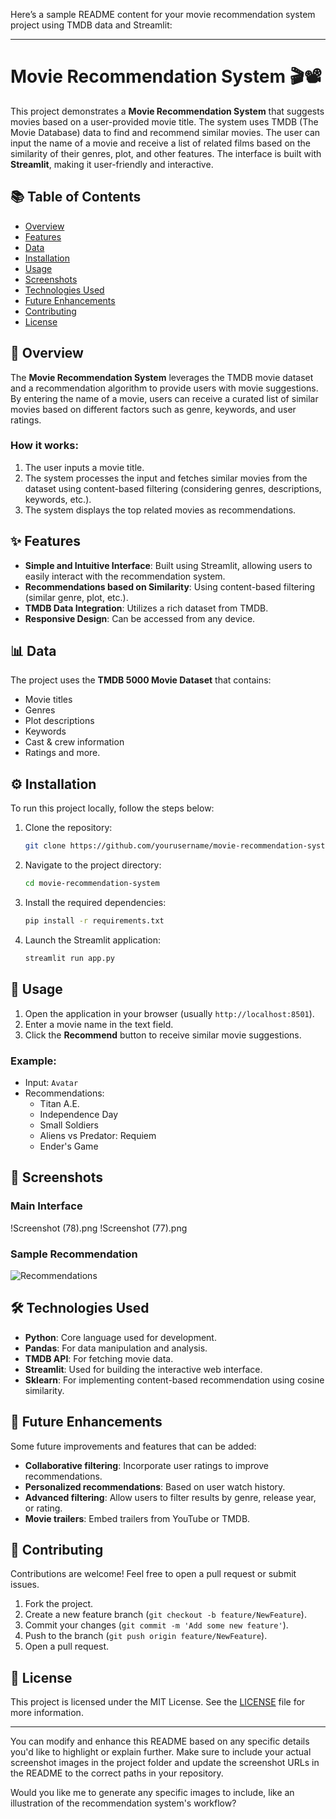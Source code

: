 Here’s a sample README content for your movie recommendation system project using TMDB data and Streamlit:

---

# Movie Recommendation System 🎬📽️

This project demonstrates a **Movie Recommendation System** that suggests movies based on a user-provided movie title. The system uses TMDB (The Movie Database) data to find and recommend similar movies. The user can input the name of a movie and receive a list of related films based on the similarity of their genres, plot, and other features. The interface is built with **Streamlit**, making it user-friendly and interactive.

## 📚 Table of Contents
- [Overview](#overview)
- [Features](#features)
- [Data](#data)
- [Installation](#installation)
- [Usage](#usage)
- [Screenshots](#screenshots)
- [Technologies Used](#technologies-used)
- [Future Enhancements](#future-enhancements)
- [Contributing](#contributing)
- [License](#license)

## 🌟 Overview
The **Movie Recommendation System** leverages the TMDB movie dataset and a recommendation algorithm to provide users with movie suggestions. By entering the name of a movie, users can receive a curated list of similar movies based on different factors such as genre, keywords, and user ratings.

### How it works:
1. The user inputs a movie title.
2. The system processes the input and fetches similar movies from the dataset using content-based filtering (considering genres, descriptions, keywords, etc.).
3. The system displays the top related movies as recommendations.

## ✨ Features
- **Simple and Intuitive Interface**: Built using Streamlit, allowing users to easily interact with the recommendation system.
- **Recommendations based on Similarity**: Using content-based filtering (similar genre, plot, etc.).
- **TMDB Data Integration**: Utilizes a rich dataset from TMDB.
- **Responsive Design**: Can be accessed from any device.

## 📊 Data
The project uses the **TMDB 5000 Movie Dataset** that contains:
- Movie titles
- Genres
- Plot descriptions
- Keywords
- Cast & crew information
- Ratings and more.

## ⚙️ Installation

To run this project locally, follow the steps below:

1. Clone the repository:
    ```bash
    git clone https://github.com/yourusername/movie-recommendation-system.git
    ```
2. Navigate to the project directory:
    ```bash
    cd movie-recommendation-system
    ```
3. Install the required dependencies:
    ```bash
    pip install -r requirements.txt
    ```
4. Launch the Streamlit application:
    ```bash
    streamlit run app.py
    ```

## 🚀 Usage
1. Open the application in your browser (usually `http://localhost:8501`).
2. Enter a movie name in the text field.
3. Click the **Recommend** button to receive similar movie suggestions.

### Example:
- Input: `Avatar`
- Recommendations:
  - Titan A.E.
  - Independence Day
  - Small Soldiers
  - Aliens vs Predator: Requiem
  - Ender's Game

## 📸 Screenshots

### Main Interface
!Screenshot (78).png
!Screenshot (77).png

### Sample Recommendation
![Recommendations](https://github.com/yourusername/movie-recommendation-system/screenshots/recommendations.png)

## 🛠️ Technologies Used
- **Python**: Core language used for development.
- **Pandas**: For data manipulation and analysis.
- **TMDB API**: For fetching movie data.
- **Streamlit**: Used for building the interactive web interface.
- **Sklearn**: For implementing content-based recommendation using cosine similarity.

## 🔮 Future Enhancements
Some future improvements and features that can be added:
- **Collaborative filtering**: Incorporate user ratings to improve recommendations.
- **Personalized recommendations**: Based on user watch history.
- **Advanced filtering**: Allow users to filter results by genre, release year, or rating.
- **Movie trailers**: Embed trailers from YouTube or TMDB.
  
## 🤝 Contributing
Contributions are welcome! Feel free to open a pull request or submit issues.

1. Fork the project.
2. Create a new feature branch (`git checkout -b feature/NewFeature`).
3. Commit your changes (`git commit -m 'Add some new feature'`).
4. Push to the branch (`git push origin feature/NewFeature`).
5. Open a pull request.

## 📜 License
This project is licensed under the MIT License. See the [LICENSE](LICENSE) file for more information.

---

You can modify and enhance this README based on any specific details you'd like to highlight or explain further. Make sure to include your actual screenshot images in the project folder and update the screenshot URLs in the README to the correct paths in your repository.

Would you like me to generate any specific images to include, like an illustration of the recommendation system's workflow?
